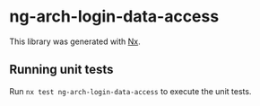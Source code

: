 # ng-arch-login-data-access

This library was generated with [Nx](https://nx.dev).

## Running unit tests

Run `nx test ng-arch-login-data-access` to execute the unit tests.
